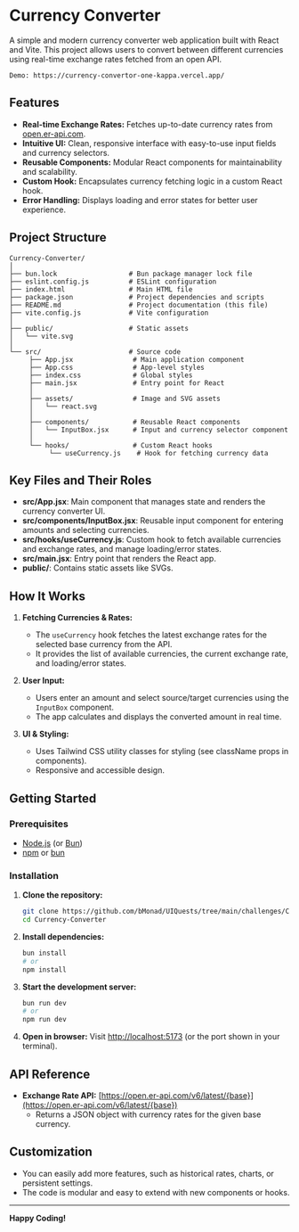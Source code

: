 # Currency Converter

A simple and modern currency converter web application built with React and Vite. This project allows users to convert between different currencies using real-time exchange rates fetched from an open API.

``` Demo: https://currency-convertor-one-kappa.vercel.app/ ```

## Features

- **Real-time Exchange Rates:** Fetches up-to-date currency rates from [open.er-api.com](https://open.er-api.com/).
- **Intuitive UI:** Clean, responsive interface with easy-to-use input fields and currency selectors.
- **Reusable Components:** Modular React components for maintainability and scalability.
- **Custom Hook:** Encapsulates currency fetching logic in a custom React hook.
- **Error Handling:** Displays loading and error states for better user experience.

## Project Structure

```
Currency-Converter/
│
├── bun.lock                  # Bun package manager lock file
├── eslint.config.js          # ESLint configuration
├── index.html                # Main HTML file
├── package.json              # Project dependencies and scripts
├── README.md                 # Project documentation (this file)
├── vite.config.js            # Vite configuration
│
├── public/                   # Static assets
│   └── vite.svg
│
└── src/                      # Source code
	 ├── App.jsx               # Main application component
	 ├── App.css               # App-level styles
	 ├── index.css             # Global styles
	 ├── main.jsx              # Entry point for React
	 │
	 ├── assets/               # Image and SVG assets
	 │   └── react.svg
	 │
	 ├── components/           # Reusable React components
	 │   └── InputBox.jsx      # Input and currency selector component
	 │
	 └── hooks/                # Custom React hooks
		  └── useCurrency.js    # Hook for fetching currency data
```

## Key Files and Their Roles

- **src/App.jsx**: Main component that manages state and renders the currency converter UI.
- **src/components/InputBox.jsx**: Reusable input component for entering amounts and selecting currencies.
- **src/hooks/useCurrency.js**: Custom hook to fetch available currencies and exchange rates, and manage loading/error states.
- **src/main.jsx**: Entry point that renders the React app.
- **public/**: Contains static assets like SVGs.

## How It Works

1. **Fetching Currencies & Rates:**

   - The `useCurrency` hook fetches the latest exchange rates for the selected base currency from the API.
   - It provides the list of available currencies, the current exchange rate, and loading/error states.

2. **User Input:**

   - Users enter an amount and select source/target currencies using the `InputBox` component.
   - The app calculates and displays the converted amount in real time.

3. **UI & Styling:**
   - Uses Tailwind CSS utility classes for styling (see className props in components).
   - Responsive and accessible design.

## Getting Started

### Prerequisites

- [Node.js](https://nodejs.org/) (or [Bun](https://bun.sh/))
- [npm](https://www.npmjs.com/) or [bun](https://bun.sh/)

### Installation

1. **Clone the repository:**
   ```sh
   git clone https://github.com/bMonad/UIQuests/tree/main/challenges/Currency-Converter
   cd Currency-Converter
   ```
2. **Install dependencies:**
   ```sh
   bun install
   # or
   npm install
   ```
3. **Start the development server:**
   ```sh
   bun run dev
   # or
   npm run dev
   ```
4. **Open in browser:**
   Visit [http://localhost:5173](http://localhost:5173) (or the port shown in your terminal).

## API Reference

- **Exchange Rate API:** [https://open.er-api.com/v6/latest/{base}](https://open.er-api.com/v6/latest/{base})
  - Returns a JSON object with currency rates for the given base currency.

## Customization

- You can easily add more features, such as historical rates, charts, or persistent settings.
- The code is modular and easy to extend with new components or hooks.

---

**Happy Coding!**

